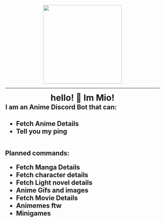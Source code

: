 <center>
<img src="https://i.pinimg.com/736x/9e/50/0f/9e500f08b43ef2a24d73047c1fdc01dc.jpg" height="256">
<hr>
<h1 style="border-bottom: none;margin:0">hello! 👋 Im Mio!</h1>
</center>
<h2 style="margin:1"> I am an Anime Discord Bot that can:
<h2>
<ul>
<li>Fetch Anime Details</li>
<li>Tell you my ping</li>
</ul>
<br>
Planned commands:
<ul>
<li>Fetch Manga Details</li>
<li>Fetch character details</li>
<li>Fetch Light novel details</li>
<li>Anime Gifs and images</li>
<li>Fetch Movie Details</li>
<li>Animemes ftw</li>
<li>Minigames</li>